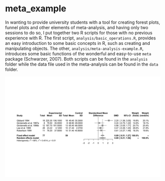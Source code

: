 # meta_example

In wanting to provide university students with a tool for creating forest plots, funnel plots and other elements of meta-analysis, and having only two sessions to do so, I put together two R scripts for those with no previous experience with R. The first script, `analysis/basic_operations.R`, provides an easy introduction to some basic concepts in R, such as creating and manipulating objects. The other, `analysis/meta-analysis-example.R`, introduces some basic functions of the wonderful and easy-to-use `meta` package (Schwarzer, 2007). Both scripts can be found in the `analysis` folder while the data file used in the meta-analysis can be found in the `data` folder. 

![](images/law_fig3_forest.jpeg)